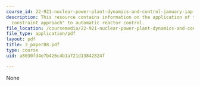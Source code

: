 ```yaml
---
course_id: 22-921-nuclear-power-plant-dynamics-and-control-january-iap-2006
description: This resource contains information on the application of the "reactivity
  constraint approach" to automatic reactor control.
file_location: /coursemedia/22-921-nuclear-power-plant-dynamics-and-control-january-iap-2006/a8030fd4e7b426c4b1a721d13842824f_3_paper88.pdf
file_type: application/pdf
layout: pdf
title: 3_paper88.pdf
type: course
uid: a8030fd4e7b426c4b1a721d13842824f

---
```

None